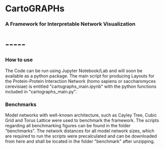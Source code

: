 # CartoGRAPHs
### A Framework for Interpretable Network Visualization
# -----

### **How to use**

The Code can be run using Jupyter Notebook/Lab and will soon be available as a python package. 
The main script for producing Layouts for the Protein-Protein Interaction Network (homo sapiens or saccharomyces cerevisiae) 
is entitled "cartographs_main.ipynb" with the python functions included in "cartographs_main.py". 


### **Benchmarks** 

Model networks with well-known architecture, such as Cayley Tree, Cubic Grid and Torus Lattice were used to benchmark the framework. The scripts regarding all benchmarking figures can be found in the folder "benchmarks". The network distances for all model network sizes, which are required to run the scripts were precalculated and can be downloaded from here and shall be located in the folder "benchmark" after unzipping.  

